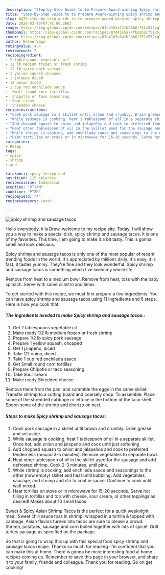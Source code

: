 ```yaml
---
description: "Step-by-Step Guide to to Prepare Award-winning Spicy shrimp and sausage tacos"
title: "Step-by-Step Guide to to Prepare Award-winning Spicy shrimp and sausage tacos"
slug: 6479-step-by-step-guide-to-to-prepare-award-winning-spicy-shrimp-and-sausage-tacos
date: 2020-03-15T07:41:06.266Z
image: https://img-global.cpcdn.com/recipes/87d4165a74fb28b8/751x532cq70/spicy-shrimp-and-sausage-tacos-recipe-main-photo.jpg
thumbnail: https://img-global.cpcdn.com/recipes/87d4165a74fb28b8/751x532cq70/spicy-shrimp-and-sausage-tacos-recipe-main-photo.jpg
cover: https://img-global.cpcdn.com/recipes/87d4165a74fb28b8/751x532cq70/spicy-shrimp-and-sausage-tacos-recipe-main-photo.jpg
author: Helen Vega
ratingvalue: 4.4
reviewcount: 7
recipeingredient:
- 2 tablespoons vegetable oil
- 12 lb medium frozen or fresh shrimp
- 12 lb spicy pork sausage
- 1 yellow squash chopped
- 1 jalapeo diced
- 12 onion diced
- 1 cup red enchilada sauce
-  Small round corn tortillas
-  Chipotle or taco seasoning
-  Sour cream
-  Shredded cheese
recipeinstructions:
- "Cook pork sausage in a skillet until brown and crumbly. Drain grease and set aside."
- "While sausage is cooking, heat 1 tablespoon of oil in a separate skillet. Once hot, add onion and jalepeno and cook until just softening"
- "Add chopped squash to onion and jalapeños and cook to preferred tenderness (around 3-5 minutes). Remove vegetables to separate bowl."
- "Heat other tablespoon of oil in the skillet used for the sausage and add defrosted shrimp. Cook 2-3 minutes, until pink."
- "While shrimp is cooking, add enchilada sauce and seasonings to the other (now empty) skillet and heat until bubbling. Add vegetables, sausage, and shrimp and stir to coat in sauce. Continue to cook until well-mixed."
- "Heat tortillas on stove or in microwave for 15-20 seconds. Serve hot filling in tortillas and top with cheese, sour cream, or other toppings as desired! Makes about 10 small tacos"
categories:
- Resep
tags:
- spicy
- shrimp
- and

katakunci: spicy shrimp and
nutrition: 115 calories
recipecuisine: Indonesian
preptime: "PT17M"
cooktime: "PT2H"
recipeyield: "4"
recipecategory: Lunch

---
```



![Spicy shrimp and sausage tacos](https://img-global.cpcdn.com/recipes/87d4165a74fb28b8/751x532cq70/spicy-shrimp-and-sausage-tacos-recipe-main-photo.jpg)

Hello everybody, it is Drew, welcome to my recipe site. Today, I will show you a way to make a special dish, spicy shrimp and sausage tacos. It is one of my favorites. This time, I am going to make it a bit tasty. This is gonna smell and look delicious.

Spicy shrimp and sausage tacos is only one of the most popular of recent trending foods in the world. It's appreciated by millions daily. It's easy, it is fast, it tastes yummy. They're fine and they look wonderful. Spicy shrimp and sausage tacos is something which I've loved my whole life.

Remove from heat to a medium bowl. Remove from heat, toss with the baby spinach. Serve with some cilantro and limes.


To get started with this recipe, we must first prepare a few ingredients. You can have spicy shrimp and sausage tacos using 11 ingredients and 6 steps. Here is how you cook that.

##### The ingredients needed to make Spicy shrimp and sausage tacos::

1. Get 2 tablespoons vegetable oil
1. Make ready 1/2 lb medium frozen or fresh shrimp
1. Prepare 1/2 lb spicy pork sausage
1. Prepare 1 yellow squash, chopped
1. Get 1 jalapeño, diced
1. Take 1/2 onion, diced
1. Take 1 cup red enchilada sauce
1. Get  Small round corn tortillas
1. Prepare  Chipotle or taco seasoning
1. Take  Sour cream
1. Make ready  Shredded cheese


Remove them from the pan, and scramble the eggs in the same skillet. Transfer shrimp to a cutting board and coarsely chop. To assemble: Place some of the shredded cabbage or lettuce in the bottom of the taco shell. Spoon some of the shrimp and chorizo on next. 

##### Steps to make Spicy shrimp and sausage tacos:

1. Cook pork sausage in a skillet until brown and crumbly. Drain grease and set aside.
1. While sausage is cooking, heat 1 tablespoon of oil in a separate skillet. Once hot, add onion and jalepeno and cook until just softening
1. Add chopped squash to onion and jalapeños and cook to preferred tenderness (around 3-5 minutes). Remove vegetables to separate bowl.
1. Heat other tablespoon of oil in the skillet used for the sausage and add defrosted shrimp. Cook 2-3 minutes, until pink.
1. While shrimp is cooking, add enchilada sauce and seasonings to the other (now empty) skillet and heat until bubbling. Add vegetables, sausage, and shrimp and stir to coat in sauce. Continue to cook until well-mixed.
1. Heat tortillas on stove or in microwave for 15-20 seconds. Serve hot filling in tortillas and top with cheese, sour cream, or other toppings as desired! Makes about 10 small tacos


Sweet &amp; Spicy Asian Shrimp Tacos is the perfect for a quick weeknight meal. Sweet chili sauce toss in shrimp, wrapped in a tortilla &amp; topped with cabbage. Asian flavors turned into tacos are sure to please a crowd. Shrimp, potatoes, sausage and corn boiled together with lots of spice!. Grill turkey sausage as specified on the package. 

So that is going to wrap this up with this special food spicy shrimp and sausage tacos recipe. Thanks so much for reading. I'm confident that you can make this at home. There is gonna be more interesting food at home recipes coming up. Remember to save this page in your browser, and share it to your family, friends and colleague. Thank you for reading. Go on get cooking!
